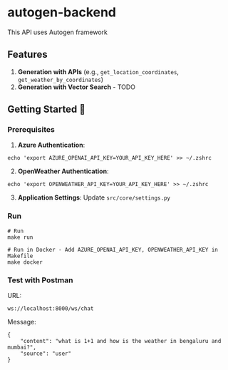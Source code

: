 # autogen-backend

This API uses Autogen framework

## Features

1. **Generation with APIs** (e.g., `get_location_coordinates`, `get_weather_by_coordinates`)
2. **Generation with Vector Search** - TODO

## Getting Started 🚀

### Prerequisites

1. **Azure Authentication**:

```
echo 'export AZURE_OPENAI_API_KEY=YOUR_API_KEY_HERE' >> ~/.zshrc
```

2. **OpenWeather Authentication**:

```
echo 'export OPENWEATHER_API_KEY=YOUR_API_KEY_HERE' >> ~/.zshrc
```

3. **Application Settings**: Update `src/core/settings.py`


### Run

```
# Run
make run

# Run in Docker - Add AZURE_OPENAI_API_KEY, OPENWEATHER_API_KEY in Makefile
make docker

```

### Test with Postman

URL:
```
ws://localhost:8000/ws/chat
```

Message:
```
{
    "content": "what is 1+1 and how is the weather in bengaluru and mumbai?",
    "source": "user"
}

```
